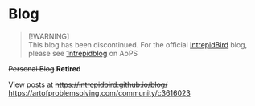 # Blog

> [!WARNING]\
> This blog has been discontinued. For the official [IntrepidBird](https://github.com/intrepidbird) blog, please see [1ntrepidblog](https://artofproblemsolving.com/community/c3616023) on AoPS

~~Personal Blog~~ **Retired**

View posts at ~~https://intrepidbird.github.io/blog/~~ https://artofproblemsolving.com/community/c3616023
